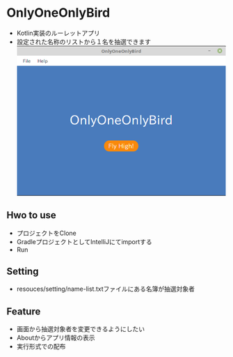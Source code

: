 # OnlyOneOnlyBird
* Kotlin実装のルーレットアプリ
* 設定された名称のリストから１名を抽選できます
![画面](./view.png)

## Hwo to use
* プロジェクトをClone
* GradleプロジェクトとしてIntelliJにてimportする
* Run

## Setting
* resouces/setting/name-list.txtファイルにある名簿が抽選対象者

## Feature
* 画面から抽選対象者を変更できるようにしたい
* Aboutからアプリ情報の表示
* 実行形式での配布

